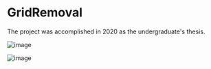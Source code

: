 # GridRemoval
The project was accomplished in 2020 as the undergraduate's thesis.

![image](https://user-images.githubusercontent.com/44375942/197795607-04267c35-ea48-4479-8821-6225ba1652c2.png)

![image](https://user-images.githubusercontent.com/44375942/197995926-571caac0-802b-481c-9012-833d3daeec48.png)
